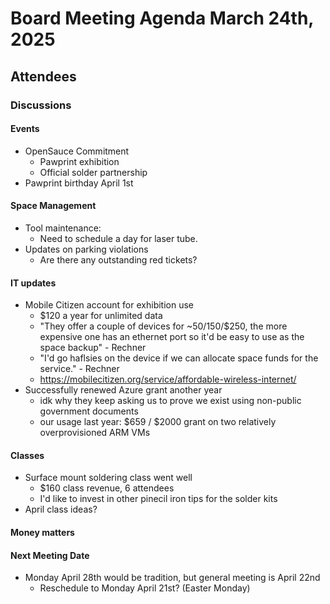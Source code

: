 # Board Meeting Agenda March 24th, 2025

## Attendees


### Discussions 

#### Events
- OpenSauce Commitment
    - Pawprint exhibition 
    - Official solder partnership
- Pawprint birthday April 1st

#### Space Management
- Tool maintenance:
  - Need to schedule a day for laser tube.
- Updates on parking violations
    - Are there any outstanding red tickets?

#### IT updates
- Mobile Citizen account for exhibition use
  - $120 a year for unlimited data
  - "They offer a couple of devices for ~$50/$150/$250, the more expensive one has an ethernet port so it'd be easy to use as the space backup" - Rechner
  - "I'd go haflsies on the device if we can allocate space funds for the service." - Rechner
  - https://mobilecitizen.org/service/affordable-wireless-internet/
- Successfully renewed Azure grant another year
  - idk why they keep asking us to prove we exist using non-public government documents
  - our usage last year: $659 / $2000 grant on two relatively overprovisioned ARM VMs

#### Classes
- Surface mount soldering class went well
  - $160 class revenue, 6 attendees
  - I'd like to invest in other pinecil iron tips for the solder kits
- April class ideas?

#### Money matters


#### Next Meeting Date
- Monday April 28th would be tradition, but general meeting is April 22nd
    - Reschedule to Monday April 21st? (Easter Monday)
